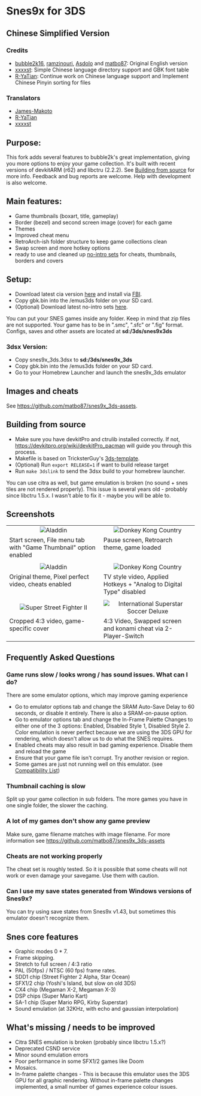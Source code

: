 # Snes9x for 3DS

## Chinese Simplified Version

### Credits
- [bubble2k16](https://github.com/bubble2k16), [ramzinouri](https://github.com/ramzinouri/snes9x_3ds), [Asdolo](https://github.com/Asdolo/snes9x_3ds_forwarder) and [matbo87](https://github.com/matbo87): Original English version
- [xxxxst](https://github.com/xxxxst): Simple Chinese language directory support and GBK font table
- [R-YaTian](https://github.com/R-YaTian): Continue work on Chinese language support and Implement Chinese Pinyin sorting for files

### Translators
- [James-Makoto](https://github.com/James-Makoto)
- [R-YaTian](https://github.com/R-YaTian)
- [xxxxst](https://github.com/xxxxst)

## Purpose:

This fork adds several features to bubble2k's great implementation, giving you more options to enjoy your game collection. It's built with recent versions of devkitARM (r62) and libctru (2.2.2). See [Building from source](#building-from-source) for more info. Feedback and bug reports are welcome. Help with development is also welcome. 

## Main features:

* Game thumbnails (boxart, title, gameplay)
* Border (bezel) and second screen image (cover) for each game
* Themes
* Improved cheat menu
* RetroArch-ish folder structure to keep game collections clean
* Swap screen and more hotkey options
* ready to use and cleaned up [no-intro sets](https://github.com/matbo87/snes9x_3ds-assets) for cheats, thumbnails, borders and covers 

## Setup:

* Download latest cia version [here](https://github.com/R-YaTian/snes9x_3ds/releases) and install via [FBI](https://github.com/Steveice10/FBI/releases).
* Copy gbk.bin into the /emus3ds folder on your SD card.
* (Optional) Download latest no-intro sets [here](https://github.com/matbo87/snes9x_3ds-assets/releases).

You can put your SNES games inside any folder. Keep in mind that zip files are not supported. Your game has to be in ".smc", ".sfc" or ".fig" format.<br>
Configs, saves and other assets are located at **sd:/3ds/snes9x3ds**

### 3dsx Version:
* Copy snes9x_3ds.3dsx to **sd:/3ds/snes9x_3ds**
* Copy gbk.bin into the /emus3ds folder on your SD card.
* Go to your Homebrew Launcher and launch the snes9x_3ds emulator


## Images and cheats
See https://github.com/matbo87/snes9x_3ds-assets.


## Building from source
* Make sure you have devkitPro and ctrulib installed correctly. 
If not, https://devkitpro.org/wiki/devkitPro_pacman will guide you through this process.
* Makefile is based on TricksterGuy's [3ds-template](https://github.com/TricksterGuy/3ds-template). 
* (Optional) Run `export RELEASE=1` if want to build release target
* Run `make 3dslink` to send the 3dsx build to your homebrew launcher.

You can use citra as well, but game emulation is broken (no sound + snes tiles are not rendered properly). This issue is several years old - probably since libctru 1.5.x.
I wasn't able to fix it - maybe you will be able to.

## Screenshots

<table>
  <tr>
    <td width="50%" align="center"><img src="screenshots/dark-mode-file-menu.png" alt="Aladdin" valign="bottom"></td>
    <td width="50%" align="center"><img src="screenshots/retroarch-pause-screen.png" alt="Donkey Kong Country" valign="bottom"></td>
  </tr>
  <tr>
    <td valign="top" width="50%">Start screen, File menu tab with "Game Thumbnail" option enabled</td>
    <td valign="top" width="50%">Pause screen, Retroarch theme, game loaded</td>
  </tr>
  <tr><td colspan="2"></td></tr>
  <tr></tr>
  <tr>
    <td width="50%" align="center"><img src="screenshots/aladdin-pp-cheats.png" alt="Aladdin" valign="bottom"></td>
    <td width="50%" align="center"><img src="screenshots/dkc-tvstyle-hotkeys.png" alt="Donkey Kong Country" valign="bottom"></td>
  </tr>
  <tr>
    <td valign="top" width="50%">Original theme, Pixel perfect video, cheats enabled</td>
    <td valign="top" width="50%">TV style video, Applied Hotkeys + "Analog to Digital Type" disabled</td>
  </tr>
  <tr><td colspan="2"></td></tr>
  <tr></tr>
  <tr>
    <td width="50%" align="center"><img src="screenshots/sf2-cropped-border-cover.png" alt="Super Street Fighter II" valign="bottom"></td>
    <td width="50%" align="center"><img src="screenshots/issd-screen-swap-konami-cheat.png" alt="International Superstar Soccer Deluxe" valign="bottom"></td>
  </tr>
  <tr>
    <td valign="top" width="50%">Cropped 4:3 video, game-specific cover</td>
    <td valign="top" width="50%">4:3 Video, Swapped screen and konami cheat via 2-Player-Switch</td>
  </tr>
 </table>


## Frequently Asked Questions

### Game runs slow / looks wrong / has sound issues. What can I do?

There are some emulator options, which may improve gaming experience

* Go to emulator options tab and change the SRAM Auto-Save Delay to 60 seconds, or disable it entirely. There is also a SRAM-on-pause option.
* Go to emulator options tab and change the In-Frame Palette Changes to either one of the 3 options: Enabled, Disabled Style 1, Disabled Style 2. Color emulation is never perfect because we are using the 3DS GPU for rendering, which doesn't allow us to do what the SNES requires.
* Enabled cheats may also result in bad gaming experience. Disable them and reload the game
* Ensure that your game file isn't corrupt. Try another revision or region.
* Some games are just not running well on this emulator. (see [Compatibility List](http://wiki.gbatemp.net/wiki/Snes9x_for_3DS))


### Thumbnail caching is slow
Split up your game collection in sub folders. The more games you have in one single folder, the slower the caching.

### A lot of my games don't show any game preview
Make sure, game filename matches with image filename. For more information see https://github.com/matbo87/snes9x_3ds-assets

### Cheats are not working properly

The cheat set is roughly tested. So it is possible that some cheats will not work or even damage your savegame. Use them with caution.

### Can I use my save states generated from Windows versions of Snes9x?

You can try using save states from Snes9x v1.43, but sometimes this emulator doesn't recognize them.


## Snes core features
* Graphic modes 0 * 7.
* Frame skipping.
* Stretch to full screen / 4:3 ratio
* PAL (50fps) / NTSC (60 fps) frame rates.
* SDD1 chip (Street Fighter 2 Alpha, Star Ocean)
* SFX1/2 chip (Yoshi's Island, but slow on old 3DS)
* CX4 chip (Megaman X-2, Megaman X-3)
* DSP chips (Super Mario Kart)
* SA-1 chip (Super Mario RPG, Kirby Superstar)
* Sound emulation (at 32KHz, with echo and gaussian interpolation)

## What's missing / needs to be improved
* Citra SNES emulation is broken (probably since libctru 1.5.x?)
* Deprecated CSND service
* Minor sound emulation errors
* Poor performance in some SFX1/2 games like Doom
* Mosaics.
* In-frame palette changes - This is because this emulator uses the 3DS GPU for all graphic rendering. Without in-frame palette changes implemented, a small number of games experience colour issues.
